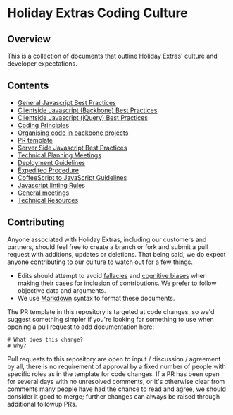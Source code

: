 # Holiday Extras Coding Culture

## Overview

This is a collection of documents that outline Holiday Extras' culture and developer expectations.

## Contents
 * [General Javascript Best Practices](general-javascript-best-practices.md)
 * [Clientside Javascript (Backbone) Best Practices](clientside-javascript-best-practices.md)
 * [Clientside Javascript (jQuery) Best Practices](clientside-jquery-best-practices.md)
 * [Coding Principles](coding-principles.md)
 * [Organising code in backbone projects](organising-code-backbone-projects.md)
 * [PR template](pr-template.md)
 * [Server Side Javascript Best Practices](serverside-javascript-best-practices.md)
 * [Technical Planning Meetings](technical-planning-meeting.md)
 * [Deployment Guidelines](deployment-guidelines.md)
 * [Expedited Procedure](expedited-procedure.md)
 * [CoffeeScript to JavaScript Guidelines](coffeescript-to-javascript-guidelines.md)
 * [Javascript linting Rules](javascript-linting-rules.md)
 * [General meetings](general-meetings.md)
 * [Technical Resources](technical-resources.md)

## Contributing

Anyone associated with Holiday Extras, including our customers and partners, should feel free to create a branch or fork and submit a pull request with additions, updates or deletions. That being said, we do expect anyone contributing to our culture to watch out for a few things.

* Edits should attempt to avoid [fallacies](http://en.wikipedia.org/wiki/List_of_fallacies) and [cognitive biases](http://en.wikipedia.org/wiki/List_of_cognitive_biases) when making their cases for inclusion of contributions. We prefer to follow objective data and arguments.
* We use [Markdown](http://daringfireball.net/projects/markdown/syntax) syntax to format these documents.

The PR template in this repository is targeted at code changes, so we'd suggest something simpler if you're looking for something to use when opening a pull request to add documentation here:

```
# What does this change?
# Why?
```

Pull requests to this repository are open to input / discussion / agreement by all, there is no requirement of approval by a fixed number of people with specific roles as in the template for code changes. If a PR has been open for several days with no unresolved comments, or it's otherwise clear from comments many people have had the chance to read and agree, we should consider it good to merge; further changes can always be raised through additional followup PRs.

